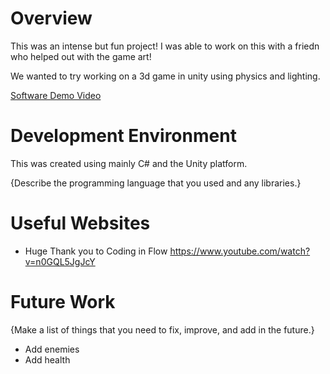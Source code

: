 # Overview

This was an intense but fun project! I was able to work on this with a friedn who helped out with the game art!

We wanted to try working on a 3d game in unity using physics and lighting.


[Software Demo Video](https://youtu.be/ld6oBp3lHng)

# Development Environment

This was created using mainly C# and the Unity platform.

{Describe the programming language that you used and any libraries.}

# Useful Websites

* Huge Thank you to Coding in Flow https://www.youtube.com/watch?v=n0GQL5JgJcY

# Future Work

{Make a list of things that you need to fix, improve, and add in the future.}
* Add enemies
* Add health
